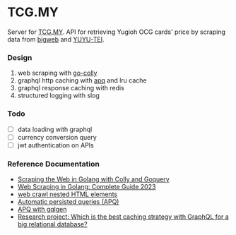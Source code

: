 # TCG.MY
Server for [TCG.MY](https://github.com/hollandgeng/TCG.MY). API for retrieving Yugioh OCG cards' price by scraping data from [bigweb](https://bigweb.co.jp/) and [YUYU-TEI](https://yuyu-tei.jp/).

### Design
1. web scraping with [go-colly](https://github.com/gocolly/colly)
2. graphql http caching with [apq](https://www.apollographql.com/docs/resources/graphql-glossary/#automatic-persisted-queries-apq) and lru cache
3. graphql response caching with redis
4. structured logging with slog

### Todo
- [ ] data loading with graphql
- [ ] currency conversion query
- [ ] jwt authentication on APIs

### Reference Documentation

* [Scraping the Web in Golang with Colly and Goquery](https://benjamincongdon.me/blog/2018/03/01/Scraping-the-Web-in-Golang-with-Colly-and-Goquery/)
* [Web Scraping in Golang: Complete Guide 2023](https://www.zenrows.com/blog/web-scraping-golang#scrape-product-data)
* [web crawl nested HTML elements](https://github.com/gocolly/colly/issues/376)
* [Automatic persisted queries (APQ)](https://www.apollographql.com/docs/resources/graphql-glossary/#automatic-persisted-queries-apq)
* [APQ with gqlgen](https://gqlgen.com/reference/apq/)
* [Research project: Which is the best caching strategy with GraphQL for a big relational database?](https://medium.com/@niels.onderbeke.no/research-project-which-is-the-best-caching-strategy-with-graphql-for-a-big-relational-database-56fedb773b97)
